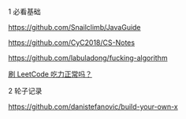 1  必看基础

https://github.com/Snailclimb/JavaGuide

https://github.com/CyC2018/CS-Notes

https://github.com/labuladong/fucking-algorithm


[刷 LeetCode 吃力正常吗？](https://www.zhihu.com/question/31092580/answer/1534887374)


2  轮子记录

https://github.com/danistefanovic/build-your-own-x
